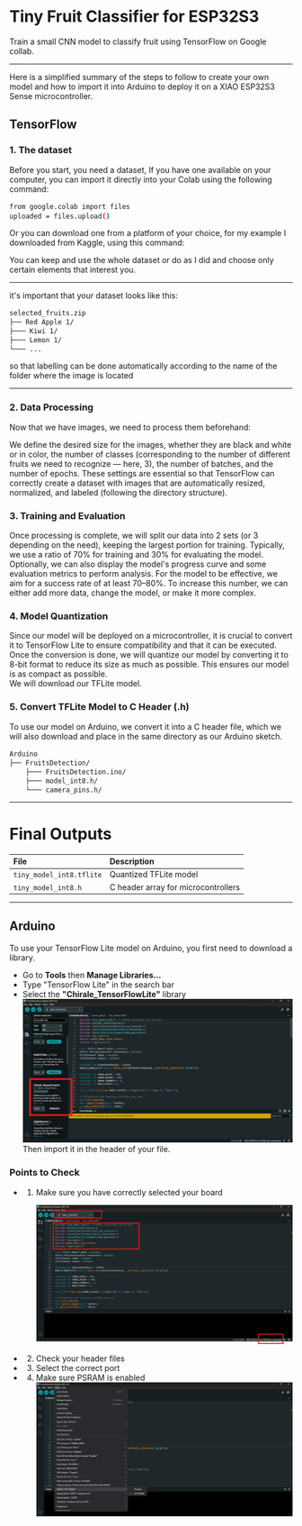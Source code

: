 

# Tiny Fruit Classifier for ESP32S3

Train a small CNN model to classify fruit using TensorFlow on Google collab.

---
Here is a simplified summary of the steps to follow to create your own model and how to import it into Arduino to deploy it on a XIAO ESP32S3 Sense microcontroller.

## TensorFlow

### 1. The dataset

Before you start, you need a dataset, If you have one available on your computer, you can import it directly into your Colab using the following command:  

```bash
from google.colab import files
uploaded = files.upload()
```
Or you can download one from a platform of your choice, for my example I downloaded from Kaggle, using this command:

You can keep and use the whole dataset or do as I did and choose only certain elements that interest you.  

---

it's important that your dataset looks like this:

```
selected_fruits.zip
├── Red Apple 1/
├─── Kiwi 1/
├─── Lemon 1/
└─── ...
```

  so that labelling can be done automatically according to the name of the folder where the image is located
  
---

### 2. Data Processing  
Now that we have images, we need to process them beforehand:

We define the desired size for the images, whether they are black and white or in color, the number of classes (corresponding to the number of different fruits we need to recognize — here, 3), the number of batches, and the number of epochs. These settings are essential so that TensorFlow can correctly create a dataset with images that are automatically resized, normalized, and labeled (following the directory structure).

### 3. Training and Evaluation  

Once processing is complete, we will split our data into 2 sets (or 3 depending on the need), keeping the largest portion for training. Typically, we use a ratio of 70% for training and 30% for evaluating the model.  
Optionally, we can also display the model's progress curve and some evaluation metrics to perform analysis. For the model to be effective, we aim for a success rate of at least 70–80%. To increase this number, we can either add more data, change the model, or make it more complex.

### 4. Model Quantization  
Since our model will be deployed on a microcontroller, it is crucial to convert it to TensorFlow Lite to ensure compatibility and that it can be executed. Once the conversion is done, we will quantize our model by converting it to 8-bit format to reduce its size as much as possible. This ensures our model is as compact as possible.  
We will download our TFLite model.

### 5. Convert TFLite Model to C Header (.h)  

To use our model on Arduino, we convert it into a C header file, which we will also download and place in the same directory as our Arduino sketch.
```
Arduino
├── FruitsDetection/
    ├─── FruitsDetection.ino/
    ├─── model_int8.h/
    └─── camera_pins.h/
```

---

# Final Outputs

| File | Description |
|:----|:------------|
| `tiny_model_int8.tflite` | Quantized TFLite model |
| `tiny_model_int8.h` | C header array for microcontrollers |

---

## Arduino

To use your TensorFlow Lite model on Arduino, you first need to download a library.  
* Go to **Tools** then **Manage Libraries...**  
* Type "TensorFlow Lite" in the search bar  
* Select the **"Chirale_TensorFlowLite"** library
  ![TensorFlowLibrary.png](TensorFlowlibrary.png)
Then import it in the header of your file.

### Points to Check  
* 1. Make sure you have correctly selected your board

     ![Verification.png](Verification.png)
* 2. Check your header files  
* 3. Select the correct port  
* 4. Make sure PSRAM is enabled
  ![PSRAM.png](./PSRAM.png)
